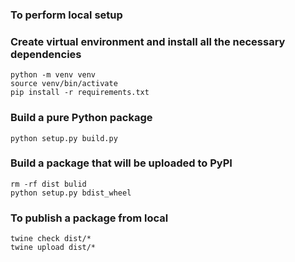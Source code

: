 ### To perform local setup

### Create virtual environment and install all the necessary dependencies
```shell
python -m venv venv
source venv/bin/activate
pip install -r requirements.txt
```

### Build a pure Python package

```shell
python setup.py build.py
```

### Build a package that will be uploaded to PyPI

```shell
rm -rf dist bulid
python setup.py bdist_wheel
```

### To publish a package from local

```shell
twine check dist/*
twine upload dist/*
```
